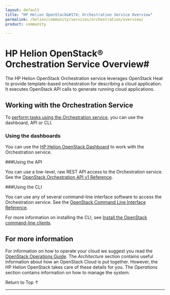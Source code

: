 ```yaml
---
layout: default
title: "HP Helion OpenStack&#174; Orchestration Service Overview"
permalink: /helion/community/services/orchestration/overview/
product: community

---
```

<!--PUBLISHED-->

<script>

function PageRefresh {
onLoad="window.refresh"
}

PageRefresh();

</script>

<!--
<p style="font-size: small;"> <a href="/helion/community/services/object/overview/">&#9664; PREV</a> | <a href="/helion/community/services/overview/">&#9650; UP</a> | <a href="/helion/community/services/reporting/overview/"> NEXT &#9654</a> </p>
-->

# HP Helion OpenStack&#174; Orchestration Service Overview#

<!-- modeled after HP Cloud Networking Getting Started (network.getting.started.md) -->

The HP Helion OpenStack Orchestration service leverages OpenStack Heat to provide template-based orchestration for describing a cloud application. It executes OpenStack API calls to generate running cloud applications.  

## Working with the Orchestration Service

To [perform tasks using the Orchestration service](#howto), you can use the dashboard, API or CLI.

### Using the dashboards<a name="UI"></a>

You can use the [HP Helion OpenStack Dashboard](/helion/community/dashboard/how-works/) to work with the Orchestration service.

###Using the API<a name="API"></a>
 
You can use a low-level, raw REST API access to the Orchestration service. See the [OpenStack Orchestration API v1 Reference](http://developer.openstack.org/api-ref-orchestration-v1.html).

###Using the CLI<a name="cli"></a>

You can use any of several command-line interface software to access the Orchestration service. See the [OpenStack Command Line Interface Reference](http://docs.openstack.org/cli-reference/content/heatclient_commands.html).

For more information on installing the CLI, see [Install the OpenStack command-line clients](http://docs.openstack.org/user-guide/content/install_clients.html).

<!-- 
## How To's with the HP Helion Orchestration Service ## {#howto}

Taken from http://docs.openstack.org/user-guide/content/heatclient_commands.html 

The following lists of tasks can be performed by a user or administrator through the [HP Helion OpenStack Dashboard](/helion/community/dashboard/how-works/), the OpenStack [CLI](http://docs.openstack.org/cli-reference/content/heatclient_commands.html) or OpenStack [API](http://developer.openstack.org/api-ref-orchestration-v1.html).

### Working with stacks ###

The Orchestration service allows users to work with stacks, which are a mechanism of using built-in stack definitions for specific resource types. This option allows you to perform the following functions:

- **Create and delete stacks** - Create or delete stacks.
- **Resume a stack** - Resume the operation of stacks.
- **Suspend A stack** - Suspend the operation of stacks.
- **List a user's stacks** - View a list of stacks for a specific user.
- **Describe a stack** - View information on stacks.
- **List events for a stack** - List system events for stacks.
- **Update a stack** - Configure stacks.
- **Get the template for the specified stack** - View the template used to create a stack.
- **Validate a template with parameters** - Validate a stack template.
- **Show list of resources belonging to a stack** - List infrastructure resources associated with a stack.
- **List resource metadata** - Show a list of meta data associated with infrastructure resources.
- **Describe the resource** - Show details of an infrastructure resource.
-->
## For more information ##

For information on how to operate your cloud we suggest you read the [OpenStack Operations Guide](http://docs.openstack.org/ops/). The *Architecture* section contains useful information about how an OpenStack Cloud is put together. However, the HP Helion OpenStack takes care of these details for you. The *Operations* section contains information on how to manage the system.

 <a href="#top" style="padding:14px 0px 14px 0px; text-decoration: none;"> Return to Top &#8593; </a>

----

